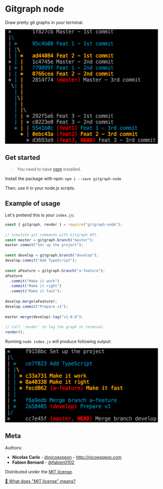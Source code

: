 # Gitgraph node

Draw pretty git graphs in your terminal.

![Gitgraph node in action](./assets/gitgraph-node-in-action.png)

## Get started

> You need to have [npm][get-npm] installed.

Install the package with npm: `npm i --save gitgraph-node`

Then, use it in your node.js scripts.

[get-npm]: https://www.npmjs.com/get-npm

## Example of usage

Let's pretend this is your `index.js`:

```js
const { gitgraph, render } = require("gitgraph-node");

// Simulate git commands with Gitgraph API.
const master = gitgraph.branch("master");
master.commit("Set up the project");

const develop = gitgraph.branch("develop");
develop.commit("Add TypeScript");

const aFeature = gitgraph.branch("a-feature");
aFeature
  .commit("Make it work")
  .commit("Make it right")
  .commit("Make it fast");

develop.merge(aFeature);
develop.commit("Prepare v1");

master.merge(develop).tag("v1.0.0");

// Call `render` to log the graph in terminal.
render();
```

Running `node index.js` will produce following output:

![Example usage](./assets/example-usage.png)

## Meta

Authors:

- **Nicolas Carlo** - [@nicoespeon](https://twitter.com/nicoespeon) - <http://nicoespeon.com>
- **Fabien Bernard** - [@fabien0102](https://twitter.com/fabien0102)

Distributed under the [MIT license][mit-license].

[💁 What does "MIT license" means?](license-explained)

[mit-license]: https://github.com/nicoespeon/gitgraph.js/blob/master/LICENSE.md
[license-explained]: http://choosealicense.com/licenses/mit/
